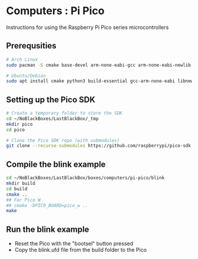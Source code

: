 # Computers : Pi Pico
Instructions for using the Raspberry Pi Pico series microcontrollers

## Prerequsities
```bash
# Arch Linux
sudo pacman -S cmake base-devel arm-none-eabi-gcc arm-none-eabi-newlib arm-none-eabi-binutils arm-none-eabi-gdb

# Ubuntu/Debian
sudo apt install cmake python3 build-essential gcc-arm-none-eabi libnewlib-arm-none-eabi libstdc++-arm-none-eabi-newlib
```

## Setting up the Pico SDK

```bash
# Create a temporary folder to store the SDK
cd ~/NoBlackBoxes/LastBlackBox/_tmp
mkdir pico
cd pico

# Clone the Pico SDK repo (with submodules)
git clone --recurse-submodules https://github.com/raspberrypi/pico-sdk
```

## Compile the blink example

```bash
cd ~/NoBlackBoxes/LastBlackBox/boxes/computers/pi-pico/blink
mkdir build
cd build
cmake ..
## For Pico W
## cmake -DPICO_BOARD=pico_w ..
make
```

## Run the blink example
- Reset the Pico with the "bootsel" button pressed
- Copy the blink.ufd file from the build folder to the Pico